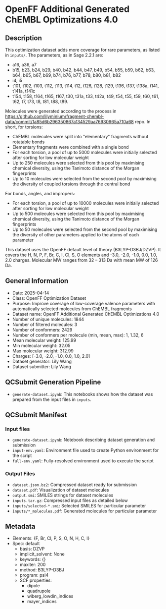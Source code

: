# OpenFF Additional Generated ChEMBL Optimizations 4.0

## Description

This optimization dataset adds more coverage for rare parameters, as listed in `inputs/`.
The parameters, as in Sage 2.2.1 are:
- a16, a36, a7
- b15, b23, b24, b29, b40, b42, b44, b47, b49, b54, b55, b59, b62, b63, b64, b65, b67, b69, b74, b76, b77, b78, b80, b81, b82
- i4, i5
- t101, t102, t103, t112, t113, t114, t12, t126, t128, t129, t136, t137, t138a, t141, t141a, t141c
- t154, t158, t164, t165, t167, t30, t31a, t33, t42a, t49, t54, t55, t59, t60, t61, t62, t7, t73, t8, t81, t88, t89.

Molecules were generated according to the process in https://github.com/lilyminium/fragment-chembl-data/commit/1a85d6b296350867a134529aa76930965a710a68
repo. In short, for torsions:

- ChEMBL molecules were split into "elementary" fragments without rotatable bonds
- Elementary fragments were combined with a single bond
- For each torsion, a pool of up to 5000 molecules were initially selected after sorting for low molecular weight
- Up to 250 molecules were selected from this pool by maximising chemical diversity, using the Tanimoto distance of the Morgan fingerprints
- Up to 10 molecules were selected from the second pool by maximising the diversity of coupled torsions through the central bond

For bonds, angles, and impropers:
- For each torsion, a pool of up to 10000 molecules were initially selected after sorting for low molecular weight
- Up to 500 molecules were selected from this pool by maximising chemical diversity, using the Tanimoto distance of the Morgan fingerprints
- Up to 50 molecules were selected from the second pool by maximising the diversity of other parameters applied to the atoms of each parameter


This dataset uses the OpenFF default level of theory (B3LYP-D3BJ/DZVP).
It covers the H, N, P, F, Br, C, I, Cl, S, O elements and -3.0, -2.0, -1.0, 0.0, 1.0, 2.0 charges.
Molecular MW ranges from 32 – 313 Da with mean MW of 126 Da.


## General Information

* Date: 2025-04-14
* Class: OpenFF Optimization Dataset
* Purpose: Improve coverage of low-coverage valence parameters with automatically selected molecules from ChEMBL fragments
* Dataset name: OpenFF Additional Generated ChEMBL Optimizations 4.0
* Number of unique molecules: 1844
* Number of filtered molecules: 3
* Number of conformers: 2429
* Number of conformers per molecule (min, mean, max): 1, 1.32, 6
* Mean molecular weight: 125.99
* Min molecular weight: 32.05
* Max molecular weight: 312.99
* Charges: [-3.0, -2.0, -1.0, 0.0, 1.0, 2.0]
* Dataset generator: Lily Wang
* Dataset submitter: Lily Wang

## QCSubmit Generation Pipeline

* `generate-dataset.ipynb`: This notebooks shows how the dataset was prepared from the
  input files in `inputs`.

## QCSubmit Manifest

### Input files
* `generate-dataset.ipynb`: Notebook describing dataset generation and submission
* `input-env.yaml`: Environment file used to create Python environment for the script
* `full-env.yaml`: Fully-resolved environment used to execute the script

### Output Files
* `dataset.json.bz2`: Compressed dataset ready for submission
* `dataset.pdf`: Visualization of dataset molecules
* `output.smi`: SMILES strings for dataset molecules
* `inputs.tar.gz`: Compressed input files as detailed below
* `inputs/selected-*.smi`: Selected SMILES for particular parameter
* `inputs/*_molecules.pdf`: Generated molecules for particular parameter


## Metadata
* Elements: {F, Br, Cl, P, S, O, N, H, C, I}
* Spec: default
	 * basis: DZVP
	 * implicit_solvent: None
	 * keywords: {}
	 * maxiter: 200
	 * method: B3LYP-D3BJ
	 * program: psi4
	* SCF properties:
		* dipole
		* quadrupole
		* wiberg_lowdin_indices
		* mayer_indices

